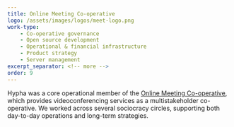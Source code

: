 ```yaml
---
title: Online Meeting Co-operative 
logo: /assets/images/logos/meet-logo.png
work-type: 
    - Co-operative governance 
    - Open source development 
    - Operational & financial infrastructure 
    - Product strategy 
    - Server management
excerpt_separator: <!-- more -->
order: 9
---
```

Hypha was a core operational member of the <a class="link accent" href="https://www.meet.coop/">Online Meeting Co-operative</a>, which provides videoconferencing services as a multistakeholder co-operative.<!-- more --> We worked across several sociocracy circles, supporting both day-to-day operations and long-term strategies.
